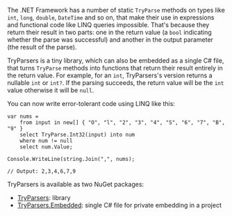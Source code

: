 The .NET Framework has a number of static `TryParse` methods on types like `int`, `long`, `double`, `DateTime` and so on, that make their use in expressions and functional code like LINQ queries impossible. That's because they return their result in two parts: one in the return value (a `bool` indicating whether the parse was successful) and another in the output parameter (the result of the parse).

TryParsers is a tiny library, which can also be embedded as a single C# file, that turns `TryParse` methods into functions that return their result entirely in the return value. For example, for an `int`, TryParsers's version returns a nullable `int` or `int?`. If the parsing succeeds, the return value will be the `int` value otherwise it will be `null`.

You can now write error-tolerant code using LINQ like this:

    var nums = 
        from input in new[] { "O", "l", "2", "3", "4", "S", "6", "7", "B", "9" }
        select TryParse.Int32(input) into num
        where num != null
        select num.Value;
        
    Console.WriteLine(string.Join(",", nums);
    
    // Output: 2,3,4,6,7,9

TryParsers is available as two NuGet packages:

 - [TryParsers][1]: library
 - [TryParsers.Embedded][2]: single C# file for private embedding in a project


  [1]: https://nuget.org/packages/TryParsers
  [2]: https://nuget.org/packages/TryParsers.Embedded